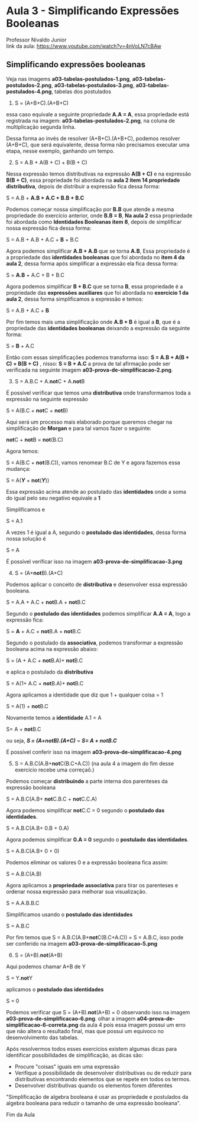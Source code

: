 # Aula 3 - Simplificando Expressões Booleanas 

Professor Nivaldo Junior  
link da aula: https://www.youtube.com/watch?v=4nVoLN7cBAw

## Simplificando expressões booleanas  

Veja nas imagems **a03-tabelas-postulados-1.png**, **a03-tabelas-postulados-2.png**, **a03-tabelas-postulados-3.png**, **a03-tabelas-postulados-4.png**, tabelas dos postulados 

1) S = (A+B+C).(A+B+C)

essa caso equivale a seguinte propriedade **A.A = A**, essa propriedade está registrada na imagem: **a03-tabelas-postulados-2.png**, na coluna de multiplicação segunda linha.

Dessa forma ao invés de resolver (A+B+C).(A+B+C), podemos resolver (A+B+C), que será equivalente, dessa forma não precisamos executar uma etapa, nesse exemplo, ganhando um tempo.

2) S = A.B + A(B + C) + B(B + C)

Nessa expressão temos distributivas na expressão **A(B + C)** e na expressão **B(B + C)**, essa propriedade foi abordada na **aula 2 item 14 propriedade distributiva**, depois de distribuir a expressão fica dessa forma:

S = A.B + **A.B + A.C + B.B + B.C**

Podemos começar nossa simplificação por **B.B** que atende a mesma propriedade do exercício anterior, onde **B.B = B**, **Na aula 2** essa propriedade foi abordada como **Identidades Booleanas item 8**,  depois de simplificar nossa expressão fica dessa forma:

S = A.B + A.B + A.C + **B** + B.C

Agora podemos simplificar **A.B + A.B** que se torna **A.B**, Essa propriedade é a propriedade das **identidades booleanas** que foi abordada no **item 4 da aula 2**, dessa forma após simplificar a expressão ela fica dessa forma:

S = **A.B** + A.C + B + B.C

Agora podemos simplificar **B + B.C** que se torna **B**, essa propriedade é a propriedade das **expressões auxiliares** que foi abordada no **exercicio 1 da aula 2**, dessa forma simplificamos a expressão e temos:

S = A.B + A.C + **B**

Por fim temos mais uma simplificação onde **A.B + B** é igual a **B**, que é a propriedade das **identidades booleanas** deixando a expressão da seguinte forma:

S = **B** + A.C

Então com essas simplificações podemos transforma isso: **S = A.B + A(B + C) + B(B + C)** , nisso: **S = B + A.C** a prova de tal afirmação pode ser verificada na seguinte imagem **a03-prova-de-simplificacao-2.png**.

3) S = A.B.C + A.**not**C + A.**not**B

É possível verificar que temos uma **distributiva** onde transformamos toda a expressão na seguinte expressão

S = A(B.C + **not**C + **not**B)

Aqui será um processo mais elaborado porque queremos chegar na simplificação de **Morgan** e para tal vamos fazer o seguinte:

**not**C + **not**B = **not**(B.C)

Agora temos:

S = A(B.C + **not**(B.C)), vamos renomear B.C de Y e agora fazemos essa mudança:

S = A(***Y*** + **not**(***Y***)) 

Essa expressão acima atende ao postulado das **identidades** onde a soma do igual pelo seu negativo equivale a **1**

Simplificamos e

S = A.1 

A vezes 1 é igual a A, segundo o **postulado das identidades**, dessa forma nossa solução é

S = A

É possível verificar isso na imagem **a03-prova-de-simplificacao-3.png**

4) S = (A+**not**B).(A+C)

Podemos aplicar o conceito de **distributiva** e desenvolver essa expressão booleana.

S = A.A + A.C + **not**B.A + **not**B.C

Segundo o **postulado das identidades** podemos simplificar **A.A = A**, logo a expressão fica:

S = **A** + A.C + **not**B.A + **not**B.C

Segundo o postulado da **associativa**, podemos transformar a expressão booleana acima na expressão abaixo:

S = (A + A.C + **not**B.A)+ **not**B.C 

e aplica o postulado da **distributiva**

S = A(1+ A.C + **not**B.A)+ **not**B.C

Agora aplicamos a identidade que diz que 1 + qualquer coisa = 1

S = A(1) + **not**B.C

Novamente temos a **identidade** A.1 = A

S= A + **not**B.C

ou seja, ***S = (A+**not**B).(A+C)*** = ***S= A + **not**B.C***

É possível conferir isso na imagem **a03-prova-de-simplificacao-4.png**

5) S = A.B.C(A.B+**not**C(B.C+A.C))  (na aula 4 a imagem do fim desse exercicio recebe uma correçaõ.)

Podemos começar **distribuíndo** a parte interna dos parenteses da expressão booleana

S = A.B.C(A.B+ **not**C.B.C + **not**C.C.A)

Agora podemos simplificar **not**C.C = 0 segundo o **postulado das identidades**.

S = A.B.C(A.B+ 0.B + 0.A)

Agora podemos simplificar **0.A = 0** segundo o **postulado das identidades**.

S = A.B.C(A.B+ 0 + 0)

Podemos eliminar os valores 0 e a expressão booleana fica assim:

S = A.B.C(A.B)

Agora aplicamos a **propriedade associativa** para tirar os parenteses e ordenar nossa expressão para melhorar sua visualização.

S = A.A.B.B.C

Simplificamos usando o **postulado das identidades** 

S = A.B.C

Por fim temos que S = A.B.C(A.B+**not**C(B.C+A.C)) = S = A.B.C, isso pode ser conferido na imagem **a03-prova-de-simplificacao-5.png**

6) S = (A+B).**not**(A+B)

Aqui podemos chamar A+B de Y

S = Y.**not**Y

aplicamos o **postulado das identidades**

S = 0

Podemos verificar que S = (A+B).**not**(A+B) = 0 observando isso na imagem **a03-prova-de-simplificacao-6.png**. olhar a imagem **a04-prova-de-simplificacao-6-correta.png**  da aula 4 pois essa imagem possui um erro que não altera o resultado final, mas que possui um equivoco no desenvolvimento das tabelas.

Após resolvermos todos esses exercícios existem algumas dicas para identificar possibilidades de simplificação, as dicas são:

* Procure "coisas" iguais em uma expressão  
* Verifique a possibilidade de desenvolver distributivas ou de reduzir para distributivas encontrando elementos que se repete em todos os termos.  
* Desenvolver distributivas quando os elementos forem diferentes  

"Simplificação de algebra booleana é usar as propriedade e postulados da algebra booleana para reduzir o tamanho de uma expressão booleana". 

Fim da Aula
